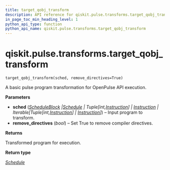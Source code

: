 ```yaml
---
title: target_qobj_transform
description: API reference for qiskit.pulse.transforms.target_qobj_transform
in_page_toc_min_heading_level: 1
python_api_type: function
python_api_name: qiskit.pulse.transforms.target_qobj_transform
---
```


<span id="qiskit-pulse-transforms-target-qobj-transform" />

# qiskit.pulse.transforms.target\_qobj\_transform

<span id="qiskit.pulse.transforms.target_qobj_transform" />

`target_qobj_transform(sched, remove_directives=True)`

A basic pulse program transformation for OpenPulse API execution.

**Parameters**

*   **sched** ([*ScheduleBlock*](qiskit.pulse.ScheduleBlock "qiskit.pulse.schedule.ScheduleBlock")  *|*[*Schedule*](qiskit.pulse.Schedule "qiskit.pulse.schedule.Schedule")  *| Tuple\[int,*[*Instruction*](pulse#qiskit.pulse.instructions.Instruction "qiskit.pulse.instructions.instruction.Instruction")*] |* [*Instruction*](pulse#qiskit.pulse.instructions.Instruction "qiskit.pulse.instructions.instruction.Instruction")  *| Iterable\[Tuple\[int,*[*Instruction*](pulse#qiskit.pulse.instructions.Instruction "qiskit.pulse.instructions.instruction.Instruction")*] |* [*Instruction*](pulse#qiskit.pulse.instructions.Instruction "qiskit.pulse.instructions.instruction.Instruction")*]*) – Input program to transform.
*   **remove\_directives** (*bool*) – Set True to remove compiler directives.

**Returns**

Transformed program for execution.

**Return type**

[*Schedule*](qiskit.pulse.Schedule "qiskit.pulse.schedule.Schedule")


